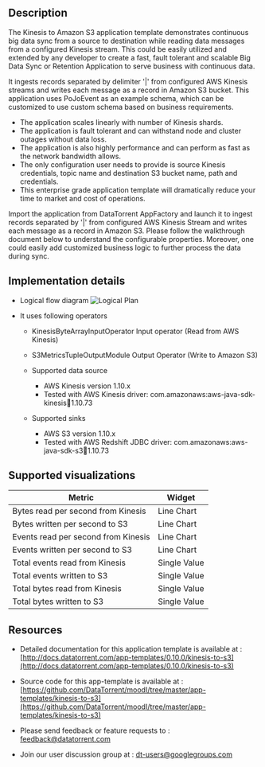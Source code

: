 
## Description

The Kinesis to Amazon S3 application template demonstrates continuous big data sync from a source to destination while reading data messages from a configured Kinesis stream. This could be easily utilized and extended by any developer to create a fast,  fault tolerant and scalable Big Data Sync or Retention Application to serve business with continuous data.

It ingests records separated by delimiter '|' from configured AWS Kinesis streams and writes each message as a record in Amazon S3 bucket. This application uses PoJoEvent as an example schema, which can be customized to use custom schema based on business requirements.

- The application scales linearly with number of Kinesis shards.
- The application is fault tolerant and can withstand node and cluster outages without data loss.
- The application is also highly performance and can perform as fast as the network bandwidth allows.
- The only configuration user needs to provide is source Kinesis credentials, topic name and destination S3 bucket name, path and credentials.
- This enterprise grade application template will dramatically reduce your time to market and cost of operations.

Import the application from DataTorrent AppFactory and launch it to ingest records separated by '|' from configured AWS Kinesis Stream and writes each message as a record in Amazon S3. Please follow the walkthrough document below to understand the configurable properties. Moreover, one could easily add customized business logic to further process the data during sync.

## Implementation details
- Logical flow diagram
![Logical Plan](https://www.datatorrent.com/wp-content/uploads/2017/04/Kinesis_to_S3_DAG.jpg)

- It uses following operators
  - KinesisByteArrayInputOperator Input operator (Read from AWS Kinesis)
  - S3MetricsTupleOutputModule Output Operator (Write to Amazon S3)

  - Supported data source
      - AWS Kinesis version 1.10.x
      - Tested with AWS Kinesis driver: com.amazonaws:aws-java-sdk-kinesis:jar:1.10.73
  - Supported sinks
      - AWS S3 version 1.10.x
      - Tested with AWS Redshift JDBC driver: com.amazonaws:aws-java-sdk-s3:jar:1.10.73

## Supported visualizations
|Metric|Widget|
|------|------|
|Bytes read per second from Kinesis |Line Chart|
|Bytes written per second to S3 |Line Chart|
|Events read per second from Kinesis |Line Chart|
|Events written per second to S3 |Line Chart|
|Total events read from Kinesis |Single Value|
|Total events written to S3 |Single Value|
|Total bytes read from Kinesis |Single Value|
|Total bytes written to S3 |Single Value|


## Resources

- Detailed documentation for this application template is available at :
  [http://docs.datatorrent.com/app-templates/0.10.0/kinesis-to-s3](http://docs.datatorrent.com/app-templates/0.10.0/kinesis-to-s3)

- Source code for this app-template is available at :
  [https://github.com/DataTorrent/moodI/tree/master/app-templates/kinesis-to-s3](https://github.com/DataTorrent/moodI/tree/master/app-templates/kinesis-to-s3)

- Please send feedback or feature requests to :
    <a href="mailto:feedback@datatorrent.com"  class="feedback" id="feedback" ga-track="feedback">feedback@datatorrent.com</a>

- Join our user discussion group at :
    <a href="mailto:dt-users@googlegroups.com"  class="maillist" id="maillist" ga-track="maillist">dt-users@googlegroups.com</a>
